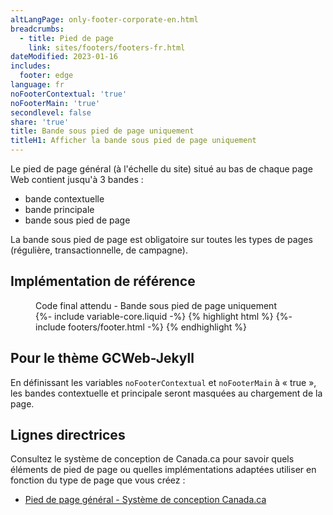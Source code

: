 ```yaml
---
altLangPage: only-footer-corporate-en.html
breadcrumbs:
  - title: Pied de page
    link: sites/footers/footers-fr.html
dateModified: 2023-01-16
includes:
  footer: edge
language: fr
noFooterContextual: 'true'
noFooterMain: 'true'
secondlevel: false
share: 'true'
title: Bande sous pied de page uniquement
titleH1: Afficher la bande sous pied de page uniquement
---
```

<div class="wb-prettify all-pre hide"></div>

Le pied de page général (à l'échelle du site) situé au bas de chaque page Web contient jusqu'à 3 bandes&nbsp;:
* bande contextuelle
* bande principale
* bande sous pied de page

La bande sous pied de page est obligatoire sur toutes les types de pages (régulière, transactionnelle, de campagne).

## Implémentation de référence
<figure>
  <figcaption class="h3">Code final attendu - Bande sous pied de page uniquement</figcaption>
{%- include variable-core.liquid -%}
{% highlight html %}
	{%- include footers/footer.html -%}
{% endhighlight %}
</figure>

## Pour le thème GCWeb-Jekyll
En définissant les variables `noFooterContextual` et `noFooterMain` à «&nbsp;true&nbsp;», les bandes contextuelle et principale seront masquées au chargement de la page.

## Lignes directrices
Consultez le système de conception de Canada.ca pour savoir quels éléments de pied de page ou quelles implémentations adaptées utiliser en fonction du type de page que vous créez&nbsp;:
* [Pied de page général - Système de conception Canada.ca](https://conception.canada.ca/configurations-conception-communes/pied-page.html)